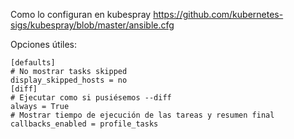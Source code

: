 Como lo configuran en kubespray
https://github.com/kubernetes-sigs/kubespray/blob/master/ansible.cfg


Opciones útiles:

```
[defaults]
# No mostrar tasks skipped
display_skipped_hosts = no
[diff]
# Ejecutar como si pusiésemos --diff
always = True
# Mostrar tiempo de ejecución de las tareas y resumen final
callbacks_enabled = profile_tasks
```
